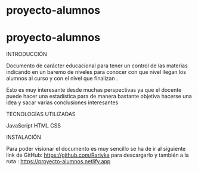 # proyecto-alumnos

# proyecto-alumnos
INTRODUCCIÓN

Documento  de carácter educacional para tener un control de las materias indicando en un baremo de niveles para conocer con que nivel llegan los alumnos al curso y con el nivel que finalizan .

Esto es muy  interesante desde muchas perspectivas ya que el docente puede hacer una estadística para de manera bastante objetiva hacerse una idea y sacar varias conclusiones interesantes

TECNOLOGÍAS UTILIZADAS

JavaScript
HTML
CSS

INSTALACIÓN

Para poder visionar el documento  es muy sencillo se ha de ir al siguiente link de GitHub: https://github.com/Rarivka para descargarlo y también a la ruta : https://proyecto-alumnos.netlify.app







